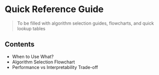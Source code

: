 # Quick Reference Guide

> To be filled with algorithm selection guides, flowcharts, and quick lookup tables

## Contents
- When to Use What?
- Algorithm Selection Flowchart
- Performance vs Interpretability Trade-off

<!-- Content will be added based on the guide template -->

